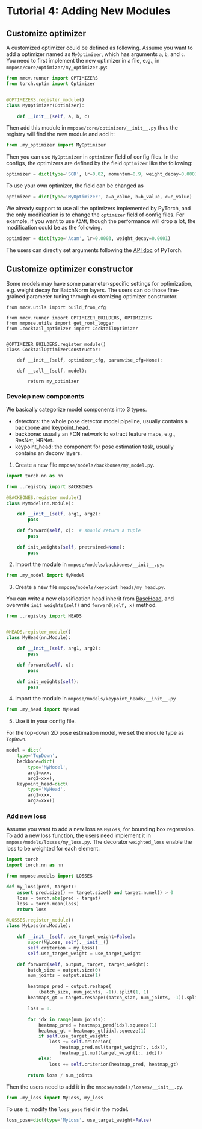 # Tutorial 4: Adding New Modules

## Customize optimizer

A customized optimizer could be defined as following.
Assume you want to add a optimizer named as `MyOptimizer`, which has arguments `a`, `b`, and `c`.
You need to first implement the new optimizer in a file, e.g., in `mmpose/core/optimizer/my_optimizer.py`:

```python
from mmcv.runner import OPTIMIZERS
from torch.optim import Optimizer


@OPTIMIZERS.register_module()
class MyOptimizer(Optimizer):

    def __init__(self, a, b, c)

```

Then add this module in `mmpose/core/optimizer/__init__.py` thus the registry will
find the new module and add it:

```python
from .my_optimizer import MyOptimizer
```

Then you can use `MyOptimizer` in `optimizer` field of config files.
In the configs, the optimizers are defined by the field `optimizer` like the following:
```python
optimizer = dict(type='SGD', lr=0.02, momentum=0.9, weight_decay=0.0001)
```
To use your own optimizer, the field can be changed as
```python
optimizer = dict(type='MyOptimizer', a=a_value, b=b_value, c=c_value)
```

We already support to use all the optimizers implemented by PyTorch, and the only modification is to change the `optimizer` field of config files.
For example, if you want to use `ADAM`, though the performance will drop a lot, the modification could be as the following.
```python
optimizer = dict(type='Adam', lr=0.0003, weight_decay=0.0001)
```
The users can directly set arguments following the [API doc](https://pytorch.org/docs/stable/optim.html?highlight=optim#module-torch.optim) of PyTorch.

## Customize optimizer constructor

Some models may have some parameter-specific settings for optimization, e.g. weight decay for BatchNorm layers.
The users can do those fine-grained parameter tuning through customizing optimizer constructor.

```
from mmcv.utils import build_from_cfg

from mmcv.runner import OPTIMIZER_BUILDERS, OPTIMIZERS
from mmpose.utils import get_root_logger
from .cocktail_optimizer import CocktailOptimizer


@OPTIMIZER_BUILDERS.register_module()
class CocktailOptimizerConstructor:

    def __init__(self, optimizer_cfg, paramwise_cfg=None):

    def __call__(self, model):

        return my_optimizer

```


### Develop new components

We basically categorize model components into 3 types.

- detectors: the whole pose detector model pipeline, usually contains a backbone and keypoint_head.
- backbone: usually an FCN network to extract feature maps, e.g., ResNet, HRNet.
- keypoint_head: the component for pose estimation task, usually contains an deconv layers.

1. Create a new file `mmpose/models/backbones/my_model.py`.

```python
import torch.nn as nn

from ..registry import BACKBONES

@BACKBONES.register_module()
class MyModel(nn.Module):

    def __init__(self, arg1, arg2):
        pass

    def forward(self, x):  # should return a tuple
        pass

    def init_weights(self, pretrained=None):
        pass
```

2. Import the module in `mmpose/models/backbones/__init__.py`.

```python
from .my_model import MyModel
```

3. Create a new file `mmpose/models/keypoint_heads/my_head.py`.

You can write a new classification head inherit from [BaseHead](../mmpose/models/keypoint_heads/base.py),
and overwrite `init_weights(self)` and `forward(self, x)` method.

```python
from ..registry import HEADS


@HEADS.register_module()
class MyHead(nn.Module):

    def __init__(self, arg1, arg2):
        pass

    def forward(self, x):
        pass

    def init_weights(self):
        pass
```

4. Import the module in `mmpose/models/keypoint_heads/__init__.py`

```python
from .my_head import MyHead
```

5. Use it in your config file.

For the top-down 2D pose estimation model, we set the module type as `TopDown`.

```python
model = dict(
    type='TopDown',
    backbone=dict(
        type='MyModel',
        arg1=xxx,
        arg2=xxx),
    keypoint_head=dict(
        type='MyHead',
        arg1=xxx,
        arg2=xxx))
```

### Add new loss

Assume you want to add a new loss as `MyLoss`, for bounding box regression.
To add a new loss function, the users need implement it in `mmpose/models/losses/my_loss.py`.
The decorator `weighted_loss` enable the loss to be weighted for each element.

```python
import torch
import torch.nn as nn

from mmpose.models import LOSSES

def my_loss(pred, target):
    assert pred.size() == target.size() and target.numel() > 0
    loss = torch.abs(pred - target)
    loss = torch.mean(loss)
    return loss

@LOSSES.register_module()
class MyLoss(nn.Module):

    def __init__(self, use_target_weight=False):
        super(MyLoss, self).__init__()
        self.criterion = my_loss()
        self.use_target_weight = use_target_weight

    def forward(self, output, target, target_weight):
        batch_size = output.size(0)
        num_joints = output.size(1)

        heatmaps_pred = output.reshape(
            (batch_size, num_joints, -1)).split(1, 1)
        heatmaps_gt = target.reshape((batch_size, num_joints, -1)).split(1, 1)

        loss = 0.

        for idx in range(num_joints):
            heatmap_pred = heatmaps_pred[idx].squeeze(1)
            heatmap_gt = heatmaps_gt[idx].squeeze(1)
            if self.use_target_weight:
                loss += self.criterion(
                    heatmap_pred.mul(target_weight[:, idx]),
                    heatmap_gt.mul(target_weight[:, idx]))
            else:
                loss += self.criterion(heatmap_pred, heatmap_gt)

        return loss / num_joints
```

Then the users need to add it in the `mmpose/models/losses/__init__.py`.
```python
from .my_loss import MyLoss, my_loss

```

To use it, modify the `loss_pose` field in the model.
```python
loss_pose=dict(type='MyLoss', use_target_weight=False)
```
